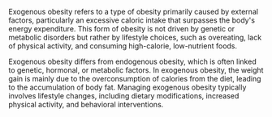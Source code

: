 Exogenous obesity refers to a type of obesity primarily caused by external factors, particularly an excessive caloric intake that surpasses the body's energy expenditure. This form of obesity is not driven by genetic or metabolic disorders but rather by lifestyle choices, such as overeating, lack of physical activity, and consuming high-calorie, low-nutrient foods.

Exogenous obesity differs from endogenous obesity, which is often linked to genetic, hormonal, or metabolic factors. In exogenous obesity, the weight gain is mainly due to the overconsumption of calories from the diet, leading to the accumulation of body fat. Managing exogenous obesity typically involves lifestyle changes, including dietary modifications, increased physical activity, and behavioral interventions.